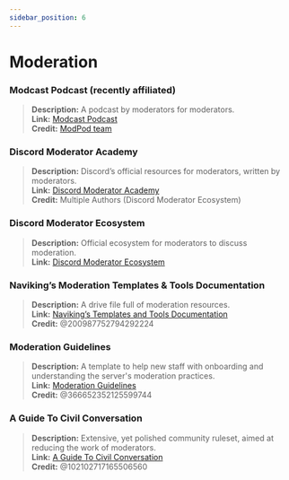 ```yaml
---
sidebar_position: 6
---
```


# Moderation

### **Modcast Podcast** (recently affiliated)
> __Description:__ A podcast by moderators for moderators.   <br/>
__Link:__ [Modcast Podcast](https://modcast.network/)   <br/>
__Credit:__ [ModPod team](https://modcast.network/meet-the-team/) 

### **Discord Moderator Academy**
> __Description:__ Discord’s official resources for moderators, written by moderators.   <br/>
__Link:__ [Discord Moderator Academy](https://dis.gd/moderation)   <br/>
__Credit:__ Multiple Authors (Discord Moderator Ecosystem)

### **Discord Moderator Ecosystem** 
> __Description:__ Official ecosystem for moderators to discuss moderation.   <br/>
__Link:__ [Discord Moderator Ecosystem](https://discord.com/blog/announcing-the-discord-moderator-academy-exam)

### **Naviking’s Moderation Templates & Tools Documentation**
> __Description:__ A drive file full of moderation resources.   <br/>
__Link:__ [Naviking’s Templates and Tools Documentation](https://drive.google.com/drive/folders/1vqdEEBqqCftZgMTkgqK8sKzxtdMANu4U)   <br/>
__Credit:__ @200987752794292224

### **Moderation Guidelines**
> __Description:__ A template to help new staff with onboarding and understanding the server's moderation practices.   <br/>
__Link:__ [Moderation Guidelines](https://staff-guidelines.super.site/)   <br/>
__Credit:__ @366652352125599744

### **A Guide To Civil Conversation**
> __Description:__ Extensive, yet polished community ruleset, aimed at reducing the work of moderators.   <br/>
__Link:__ [A Guide To Civil Conversation](https://conversation.guide/)   <br/>
__Credit:__ @102102717165506560

